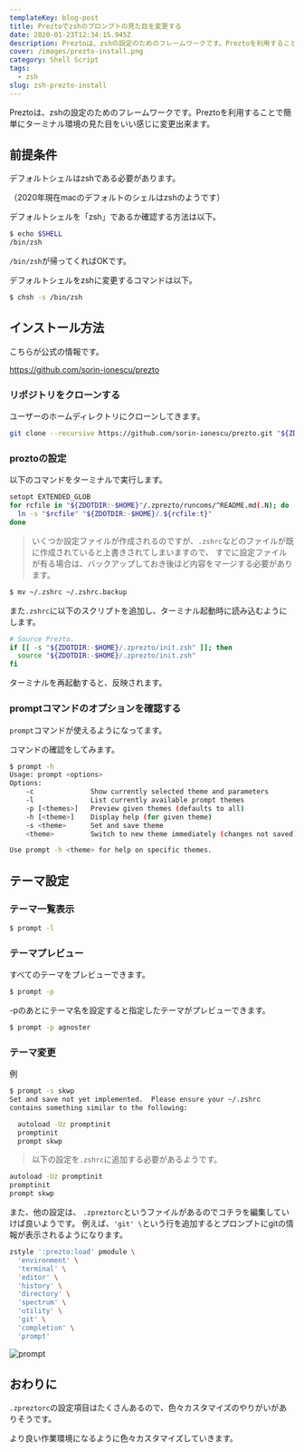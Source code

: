 ```yaml
---
templateKey: blog-post
title: Preztoでzshのプロンプトの見た目を変更する
date: 2020-01-23T12:34:15.945Z
description: Preztoは、zshの設定のためのフレームワークです。Preztoを利用することで簡単にターミナル環境の見た目をいい感じに変更出来ます。
cover: /images/prezto-install.png
category: Shell Script
tags:
  - zsh
slug: zsh-prezto-install
---
```


Preztoは、zshの設定のためのフレームワークです。Preztoを利用することで簡単にターミナル環境の見た目をいい感じに変更出来ます。

## 前提条件

デフォルトシェルはzshである必要があります。

（2020年現在macのデフォルトのシェルはzshのようです）

デフォルトシェルを「zsh」であるか確認する方法は以下。

```sh
$ echo $SHELL
/bin/zsh
```

`/bin/zsh`が帰ってくればOKです。

デフォルトシェルをzshに変更するコマンドは以下。

```sh
$ chsh -s /bin/zsh
```

## インストール方法

こちらが公式の情報です。

https://github.com/sorin-ionescu/prezto


### リポジトリをクローンする

ユーザーのホームディレクトリにクローンしてきます。

```sh
git clone --recursive https://github.com/sorin-ionescu/prezto.git "${ZDOTDIR:-$HOME}/.zprezto"
```

### proztoの設定


以下のコマンドをターミナルで実行します。
```sh
setopt EXTENDED_GLOB
for rcfile in "${ZDOTDIR:-$HOME}"/.zprezto/runcoms/^README.md(.N); do
  ln -s "$rcfile" "${ZDOTDIR:-$HOME}/.${rcfile:t}"
done
```

> いくつか設定ファイルが作成されるのですが、`.zshrc`などのファイルが既に作成されていると上書きされてしまいますので、
> すでに設定ファイルが有る場合は、バックアップしておき後ほど内容をマージする必要があります。

```sh
$ mv ~/.zshrc ~/.zshrc.backup
```

また`.zshrc`に以下のスクリプトを追加し、ターミナル起動時に読み込むようにします。

```sh
# Source Prezto.
if [[ -s "${ZDOTDIR:-$HOME}/.zprezto/init.zsh" ]]; then
  source "${ZDOTDIR:-$HOME}/.zprezto/init.zsh"
fi

```

ターミナルを再起動すると、反映されます。

### promptコマンドのオプションを確認する

`prompt`コマンドが使えるようになってます。

コマンドの確認をしてみます。
```sh
$ prompt -h
Usage: prompt <options>
Options:
    -c              Show currently selected theme and parameters
    -l              List currently available prompt themes
    -p [<themes>]   Preview given themes (defaults to all)
    -h [<theme>]    Display help (for given theme)
    -s <theme>      Set and save theme
    <theme>         Switch to new theme immediately (changes not saved)

Use prompt -h <theme> for help on specific themes.
```

## テーマ設定

### テーマ一覧表示
```sh
$ prompt -l
```

### テーマプレビュー

すべてのテーマをプレビューできます。
```sh
$ prompt -p
```
-pのあとにテーマ名を設定すると指定したテーマがプレビューできます。

```sh
$ prompt -p agnoster
```


### テーマ変更

例
```sh
$ prompt -s skwp
Set and save not yet implemented.  Please ensure your ~/.zshrc
contains something similar to the following:

  autoload -Uz promptinit
  promptinit
  prompt skwp
```

> 以下の設定を`.zshrc`に追加する必要があるようです。

```sh
autoload -Uz promptinit
promptinit
prompt skwp
```

また、他の設定は、
`.zpreztorc`というファイルがあるのでコチラを編集していけば良いようです。
例えば、`'git' \`という行を追加するとプロンプトにgitの情報が表示されるようになります。


```sh
zstyle ':prezto:load' pmodule \
  'environment' \
  'terminal' \
  'editor' \
  'history' \
  'directory' \
  'spectrum' \
  'utility' \
  'git' \
  'completion' \
  'prompt'
```
<img src="/images/prompt.png" alt="prompt" class="css-9taffg" />



## おわりに

`.zpreztorc`の設定項目はたくさんあるので、色々カスタマイズのやりがいがありそうです。

より良い作業環境になるように色々カスタマイズしていきます。
